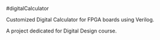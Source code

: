#digitalCalculator

Customized Digital Calculator for FPGA boards using Verilog.

A project dedicated for Digital Design course.
